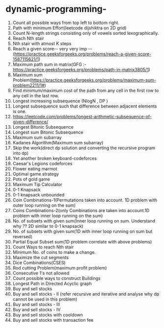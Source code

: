 # dynamic-programming-

1) Count all possible ways from top left to bottom right.
2) Path with minimum Effort(leetcode dijshiktra on 2D grid)
3) Count N-length strings consisting only of vowels sorted lexographically.
4) Reach Nth stair
5) Nth stair with atmost K steps 
6) Reach a given score-- very very imp --(https://practice.geeksforgeeks.org/problems/reach-a-given-score-1587115621/1) 
7) Maximum path sum in matrix(GFG :- https://practice.geeksforgeeks.org/problems/path-in-matrix3805/1)
8) Maximum sum Problem(https://practice.geeksforgeeks.org/problems/maximum-sum-problem2211/1#)
9) Find minimum/maximum cost of the path from any cell in the first row to any cell in the last row.
10) Longest increasing subsequence (NlogN , DP )
11) Longest subsequence such that difference between adjacent elements is one.
12) https://leetcode.com/problems/longest-arithmetic-subsequence-of-given-difference/
13) Longest Bitonic Subsequence 
14) Longest sum Bitonic Subsequence 
15) Maximum sum subarray 
16) Kadanes Algorithm(Maximum sum subarray)
17) Skip the work(direct dp solution and converting the recursive program into dp) 
18) Yet another broken keyboard-codeforces
19) Caesar's Legions codeforces
20) Flower eating marmot 
21) Optimal game strategy 
22) Pots of gold game 
23) Maximum Tip Calculator 
24) 0-1 Knapsack 
25) 0-1 knapsack unbounded 
26) Coin Combinations-1(Permutations taken into account. 1D problem with outer loop running on the sum)
27) Coins Combinations-2(only Combinations are taken into account.1D problem with inner loop running on the sum)
28) No. of subsets with given sum(Inner loop running on sum. Understand why ?? 2D similar to 0-1 knapsack)
29) No. of subsets with given sum(1D with inner loop running on sum but reversed)
30) Partial Equal Subset sum(1D problem correlate with above problems)
31) Count Ways to reach Nth stair
32) Minimum No. of coins to make a change.
33) Maximize the cut segments
34) Dice Combinations(CSES)
35) Rod cutting Problem(maximum profit problem)
36) Consecutive 1's not allowed 
37) Count possible ways to construct Buildings
38) Longest Path in Directed Acyclic graph
39) Buy and sell stocks   
40) Buy and sell stocks - II (refer recursive and iterative and analyse why dp cannot be used in this problem) 
41) Buy and sell stocks - III 
42) Buy and sell stocks - IV 
43) Buy and sell stocks with cooldown 
44) Buy and sell stocks with transaction fee
